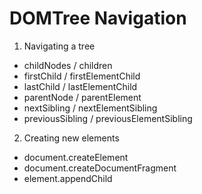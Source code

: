 # DOMTree Navigation

1. Navigating a tree
  - childNodes / children
  - firstChild / firstElementChild
  - lastChild / lastElementChild
  - parentNode / parentElement
  - nextSibling / nextElementSibling
  - previousSibling / previousElementSibling

2. Creating new elements
  - document.createElement
  - document.createDocumentFragment
  - element.appendChild


